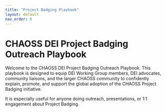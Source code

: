 ```yaml
---
title: "Project Badging Playbook"
layout: default
nav_order: 0
---
```



# CHAOSS DEI Project Badging Outreach Playbook

Welcome to the CHAOSS DEI Project Badging Outreach Playbook. This playbook is designed to equip DEI Working Group members, DEI advocates, community liaisons, and the larger CHAOSS community to confidently explain, promote, and support the global adoption of the CHAOSS Project Badging initiative.

It is especially useful for anyone doing outreach, presentations, or 1:1 engagement about Project Badging.
